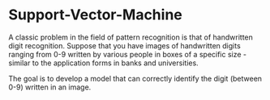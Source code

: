 # Support-Vector-Machine

A classic problem in the field of pattern recognition is that of handwritten digit recognition. Suppose that you have images of handwritten digits ranging from 0-9 written by various people in boxes of a specific size - similar to the application forms in banks and universities.
 
The goal is to develop a model that can correctly identify the digit (between 0-9) written in an image. 
 


